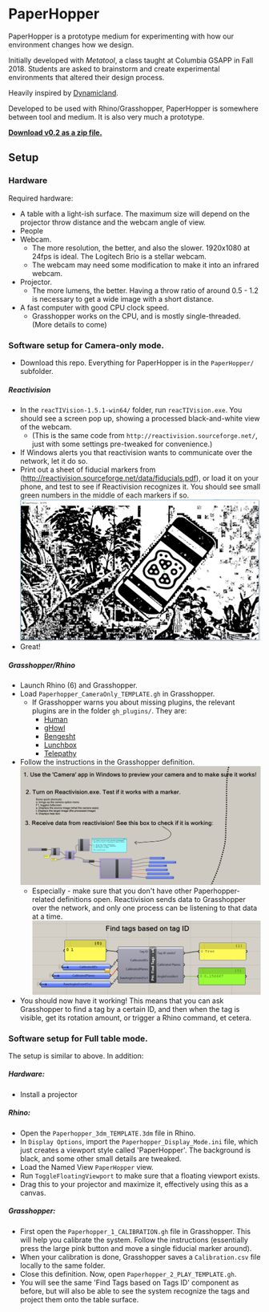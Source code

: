 # PaperHopper

PaperHopper is a prototype medium for experimenting with how our environment changes how we design.

Initially developed with _Metatool_, a class taught at Columbia GSAPP in Fall 2018. Students are asked to brainstorm and create experimental environments that altered their design process.

Heavily inspired by [Dynamicland](https://dynamicland.org/).

Developed to be used with Rhino/Grasshopper, PaperHopper is somewhere between tool and medium. It is also very much a prototype.

**[Download v0.2 as a zip file.](https://github.com/dantaeyoung/PaperHopper/archive/v0.2.zip)**

## Setup

### Hardware


Required hardware:
- A table with a light-ish surface. The maximum size will depend on the projector throw distance and the webcam angle of view.
- People
- Webcam.
  - The more resolution, the better, and also the slower. 1920x1080 at 24fps is ideal. The Logitech Brio is a stellar webcam.
  - The webcam may need some modification to make it into an infrared webcam.
- Projector. 
  - The more lumens, the better. Having a throw ratio of around 0.5 - 1.2 is necessary to get a wide image with a short distance.
- A fast computer with good CPU clock speed. 
  - Grasshopper works on the CPU, and is mostly single-threaded.
(More details to come)



### Software setup for Camera-only mode.

  - Download this repo. Everything for PaperHopper is in the `PaperHopper/` subfolder.

##### Reactivision 

  - In the `reacTIVision-1.5.1-win64/` folder, run `reacTIVision.exe`. You should see a screen pop up, showing a processed black-and-white view of the webcam.
    - (This is the same code from `http://reactivision.sourceforge.net/`, just with some settings pre-tweaked for convenience.)
  - If Windows alerts you that reactivision wants to communicate over the network, let it do so.
  - Print out a sheet of fiducial markers from (http://reactivision.sourceforge.net/data/fiducials.pdf), or load it on your phone, and test to see if Reactivision recognizes it. You should see small green numbers in the middle of each markers if so.
![reactivision.png](PaperHopper/imgs/reactivision.png)
  - Great!

##### Grasshopper/Rhino

- Launch Rhino (6) and Grasshopper.
- Load `Paperhopper_CameraOnly_TEMPLATE.gh` in Grasshopper.
  - If Grasshopper warns you about missing plugins, the relevant plugins are in the folder `gh_plugins/`. They are:
    - [Human](https://www.food4rhino.com/app/human)
    - [gHowl](https://www.food4rhino.com/app/ghowl)
    - [Bengesht](https://www.food4rhino.com/app/bengesht)
    - [Lunchbox](https://www.food4rhino.com/app/lunchbox)
    - [Telepathy](https://www.food4rhino.com/app/telepathy)
- Follow the instructions in the Grasshopper definition.
![CameraOnlyInstructions.PNG](PaperHopper/imgs/CameraOnlyInstructions.PNG)
  - Especially - make sure that you don't have other Paperhopper-related definitions open. Reactivision sends data to Grasshopper over the network, and only one process can be listening to that data at a time.
![FindTagsbyID.PNG](PaperHopper/imgs/FindTagsbyID.PNG)
- You should now have it working! This means that you can ask Grasshopper to find a tag by a certain ID, and then when the tag is visible, get its rotation amount, or trigger a Rhino command, et cetera.



### Software setup for Full table mode.

 The setup is similar to above. In addition:
##### Hardware: 
 - Install a projector
##### Rhino:
 - Open the `Paperhopper_3dm_TEMPLATE.3dm` file in Rhino.
 - In `Display Options`, import the `Paperhopper_Display_Mode.ini` file, which just creates a viewport style called 'PaperHopper'. The background is black, and some other small details are tweaked.
 - Load the Named View `PaperHopper` view.
 - Run `ToggleFloatingViewport` to make sure that a floating viewport exists. 
 - Drag this to your projector and maximize it, effectively using this as a canvas.
##### Grasshopper:
 - First open the `Paperhopper_1_CALIBRATION.gh` file in Grasshopper. This will help you calibrate the system. Follow the instructions (essentially press the large pink button and move a single fiducial marker around).
 - When your calibration is done, Grasshopper saves a `Calibration.csv` file locally to the same folder.
 - Close this definition. Now, open `Paperhopper_2_PLAY_TEMPLATE.gh`.
 - You will see the same 'Find Tags based on Tags ID' component as before, but will also be able to see the system recognize the tags and project them onto the table surface.
